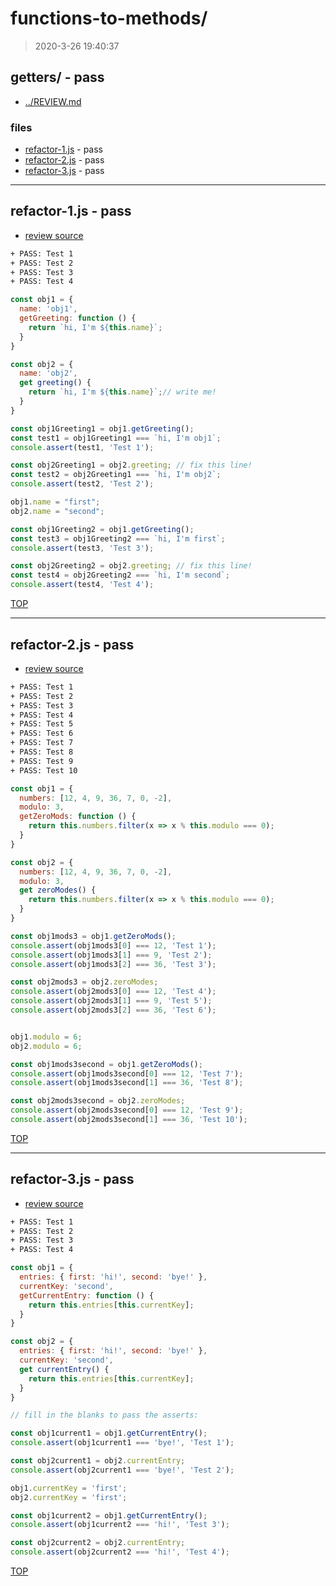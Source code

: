 # functions-to-methods/

> 2020-3-26 19:40:37 

## getters/ - pass

* [../REVIEW.md](../REVIEW.md)

### files

* [refactor-1.js](#refactor-1js---pass) - pass
* [refactor-2.js](#refactor-2js---pass) - pass
* [refactor-3.js](#refactor-3js---pass) - pass

---

## refactor-1.js - pass

* [review source](refactor-1.js)

```txt
+ PASS: Test 1
+ PASS: Test 2
+ PASS: Test 3
+ PASS: Test 4
```

```js
const obj1 = {
  name: 'obj1',
  getGreeting: function () {
    return `hi, I'm ${this.name}`;
  }
}

const obj2 = {
  name: 'obj2',
  get greeting() {
    return `hi, I'm ${this.name}`;// write me!
  }
}

const obj1Greeting1 = obj1.getGreeting();
const test1 = obj1Greeting1 === `hi, I'm obj1`;
console.assert(test1, 'Test 1');

const obj2Greeting1 = obj2.greeting; // fix this line!
const test2 = obj2Greeting1 === `hi, I'm obj2`;
console.assert(test2, 'Test 2');

obj1.name = "first";
obj2.name = "second";

const obj1Greeting2 = obj1.getGreeting();
const test3 = obj1Greeting2 === `hi, I'm first`;
console.assert(test3, 'Test 3');

const obj2Greeting2 = obj2.greeting; // fix this line!
const test4 = obj2Greeting2 === `hi, I'm second`;
console.assert(test4, 'Test 4');

```

[TOP](#functions-to-methods)

---

## refactor-2.js - pass

* [review source](refactor-2.js)

```txt
+ PASS: Test 1
+ PASS: Test 2
+ PASS: Test 3
+ PASS: Test 4
+ PASS: Test 5
+ PASS: Test 6
+ PASS: Test 7
+ PASS: Test 8
+ PASS: Test 9
+ PASS: Test 10
```

```js
const obj1 = {
  numbers: [12, 4, 9, 36, 7, 0, -2],
  modulo: 3,
  getZeroMods: function () {
    return this.numbers.filter(x => x % this.modulo === 0);
  }
}

const obj2 = {
  numbers: [12, 4, 9, 36, 7, 0, -2],
  modulo: 3,
  get zeroModes() {
    return this.numbers.filter(x => x % this.modulo === 0);
  }
}

const obj1mods3 = obj1.getZeroMods();
console.assert(obj1mods3[0] === 12, 'Test 1');
console.assert(obj1mods3[1] === 9, 'Test 2');
console.assert(obj1mods3[2] === 36, 'Test 3');

const obj2mods3 = obj2.zeroModes;
console.assert(obj2mods3[0] === 12, 'Test 4');
console.assert(obj2mods3[1] === 9, 'Test 5');
console.assert(obj2mods3[2] === 36, 'Test 6');


obj1.modulo = 6;
obj2.modulo = 6;

const obj1mods3second = obj1.getZeroMods();
console.assert(obj1mods3second[0] === 12, 'Test 7');
console.assert(obj1mods3second[1] === 36, 'Test 8');

const obj2mods3second = obj2.zeroModes;
console.assert(obj2mods3second[0] === 12, 'Test 9');
console.assert(obj2mods3second[1] === 36, 'Test 10');

```

[TOP](#functions-to-methods)

---

## refactor-3.js - pass

* [review source](refactor-3.js)

```txt
+ PASS: Test 1
+ PASS: Test 2
+ PASS: Test 3
+ PASS: Test 4
```

```js
const obj1 = {
  entries: { first: 'hi!', second: 'bye!' },
  currentKey: 'second',
  getCurrentEntry: function () {
    return this.entries[this.currentKey];
  }
}

const obj2 = {
  entries: { first: 'hi!', second: 'bye!' },
  currentKey: 'second',
  get currentEntry() {
    return this.entries[this.currentKey];
  }
}

// fill in the blanks to pass the asserts:

const obj1current1 = obj1.getCurrentEntry();
console.assert(obj1current1 === 'bye!', 'Test 1');

const obj2current1 = obj2.currentEntry;
console.assert(obj2current1 === 'bye!', 'Test 2');

obj1.currentKey = 'first';
obj2.currentKey = 'first';

const obj1current2 = obj1.getCurrentEntry();
console.assert(obj1current2 === 'hi!', 'Test 3');

const obj2current2 = obj2.currentEntry;
console.assert(obj2current2 === 'hi!', 'Test 4');

```

[TOP](#functions-to-methods)

